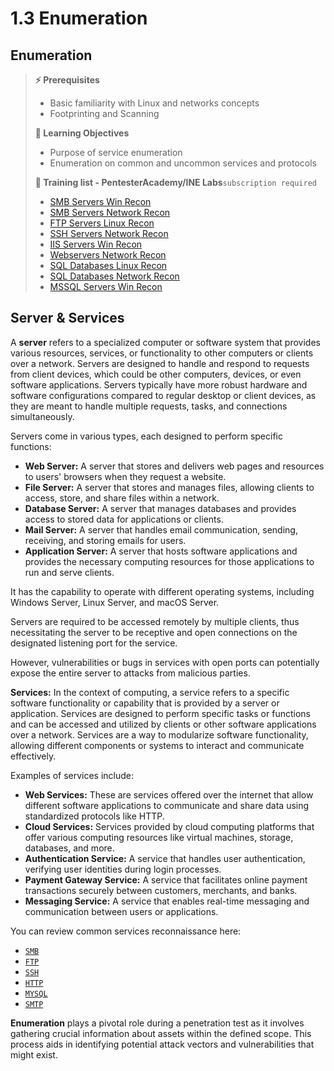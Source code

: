 # 1.3 Enumeration

## Enumeration

> **⚡ Prerequisites**
>
> * Basic familiarity with Linux and networks concepts
> * Footprinting and Scanning
>
> **📕 Learning Objectives**
>
> * Purpose of service enumeration
> * Enumeration on common and uncommon services and protocols
>
> **🔬 Training list - PentesterAcademy/INE Labs**`subscription required`
>
> * ​[SMB Servers Win Recon](https://attackdefense.com/listing?labtype=windows-recon\&subtype=windows-recon-smb)​
> * ​[SMB Servers Network Recon](https://attackdefense.com/listing?labtype=network-recon\&subtype=recon-smb)​
> * ​[FTP Servers Linux Recon](https://attackdefense.com/listing?labtype=linux-security-recon\&subtype=recon-ftp)​
> * ​[SSH Servers Network Recon](https://attackdefense.com/listing?labtype=network-recon\&subtype=recon-ssh)​
> * ​[IIS Servers Win Recon](https://attackdefense.com/listing?labtype=windows-recon\&subtype=windows-recon-iis)​
> * ​[Webservers Network Recon](https://attackdefense.com/listing?labtype=network-recon\&subtype=recon-webserver)​
> * ​[SQL Databases Linux Recon](https://attackdefense.com/listing?labtype=linux-security-recon\&subtype=linux-security-recon-sqldbs)​
> * ​[SQL Databases Network Recon](https://attackdefense.com/listing?labtype=network-recon\&subtype=recon-sqldb)​
> * ​[MSSQL Servers Win Recon](https://attackdefense.com/listing?labtype=windows-recon\&subtype=windows-recon-mssql)​

## Server & Services

A **server** refers to a specialized computer or software system that provides various resources, services, or functionality to other computers or clients over a network. Servers are designed to handle and respond to requests from client devices, which could be other computers, devices, or even software applications. Servers typically have more robust hardware and software configurations compared to regular desktop or client devices, as they are meant to handle multiple requests, tasks, and connections simultaneously.

Servers come in various types, each designed to perform specific functions:

* **Web Server:** A server that stores and delivers web pages and resources to users' browsers when they request a website.
* **File Server:** A server that stores and manages files, allowing clients to access, store, and share files within a network.
* **Database Server:** A server that manages databases and provides access to stored data for applications or clients.
* **Mail Server:** A server that handles email communication, sending, receiving, and storing emails for users.
* **Application Server:** A server that hosts software applications and provides the necessary computing resources for those applications to run and serve clients.

It has the capability to operate with different operating systems, including Windows Server, Linux Server, and macOS Server.

Servers are required to be accessed remotely by multiple clients, thus necessitating the server to be receptive and open connections on the designated listening port for the service.

However, vulnerabilities or bugs in services with open ports can potentially expose the entire server to attacks from malicious parties.

**Services:** In the context of computing, a service refers to a specific software functionality or capability that is provided by a server or application. Services are designed to perform specific tasks or functions and can be accessed and utilized by clients or other software applications over a network. Services are a way to modularize software functionality, allowing different components or systems to interact and communicate effectively.

Examples of services include:

* **Web Services:** These are services offered over the internet that allow different software applications to communicate and share data using standardized protocols like HTTP.
* **Cloud Services:** Services provided by cloud computing platforms that offer various computing resources like virtual machines, storage, databases, and more.
* **Authentication Service:** A service that handles user authentication, verifying user identities during login processes.
* **Payment Gateway Service:** A service that facilitates online payment transactions securely between customers, merchants, and banks.
* **Messaging Service:** A service that enables real-time messaging and communication between users or applications.

You can review common services reconnaissance here:

* [`SMB`](broken-reference)
* [`FTP`](broken-reference)
* [`SSH`](broken-reference)
* [`HTTP`](broken-reference)
* [`MYSQL`](broken-reference)
* [`SMTP`](broken-reference)

**Enumeration** plays a pivotal role during a penetration test as it involves gathering crucial information about assets within the defined scope. This process aids in identifying potential attack vectors and vulnerabilities that might exist.
